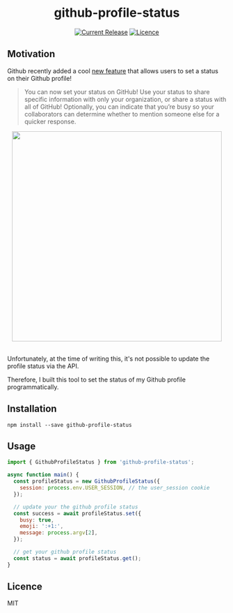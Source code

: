<div align="center">

# github-profile-status

[![Current Release](https://img.shields.io/npm/v/github-profile-status.svg)](https://www.npmjs.com/package/github-profile-status)
[![Licence](https://img.shields.io/github/license/wsmd/github-profile-status.svg)](https://github.com/wsmd/github-profile-status/blob/master/LICENSE)

</div>

## Motivation

Github recently added a cool [new feature](https://github.blog/changelog/2019-01-09-set-your-status/) that allows users to set a status on their Github profile!

> You can now set your status on GitHub! Use your status to share specific information with only your organization, or share a status with all of GitHub! Optionally, you can indicate that you’re busy so your collaborators can determine whether to mention someone else for a quicker response.

<div align="center">

<img src="https://user-images.githubusercontent.com/2100222/55207714-ba68c380-51b1-11e9-9283-d11e4265a827.png" width="482" />
<br />
<br />
</div>

Unfortunately, at the time of writing this, it's not possible to update the profile status via the API.

Therefore, I built this tool to set the status of my Github profile programmatically.

## Installation

```
npm install --save github-profile-status
```

## Usage

```js
import { GithubProfileStatus } from 'github-profile-status';

async function main() {
  const profileStatus = new GithubProfileStatus({
    session: process.env.USER_SESSION, // the user_session cookie
  });

  // update your the github profile status
  const success = await profileStatus.set({
    busy: true,
    emoji: ':+1:',
    message: process.argv[2],
  });

  // get your github profile status
  const status = await profileStatus.get();
}
```

## Licence

MIT
